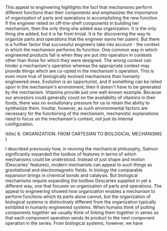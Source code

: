 This appeal to engineering highlights the fact that mechanisms perform different functions than their components and emphasizes the importance of organization of parts and operations in accomplishing the new function. If the engineer relied on off-the-shelf components in building her mechanism, then the only thing she added was organization. It is the only thing she added, but it is far from trivial. It is for discovering the way to organize parts and operations that the engineer earns her patent. But there is a further factor that successful engineers take into account - the context in which the mechanism performs its function. One common way in which engineered products fail is when they are put into operation in contexts other than those for which they were designed. The wrong context can hinder a mechanism's operation whereas the appropriate context may provide things which are co-opted in the mechanism's operation. This is even more true of biologically evolved mechanisms than humanly engineered ones. Evolution is an opportunist, and if something can be relied upon in the mechanism's environment, then it doesn't have to be generated by the mechanism. Vitamins provide just one well-known example. Because our ancestors could generally count on the availability of vitamins in their foods, there was no evolutionary pressure for us to retain the ability to synthesize them. Insofar, however, as such environmental factors are necessary for the functioning of the mechanism, mechanistic explanations need to focus on the mechanism's context, not just its internal configuration.

\title{
6. ORGANIZATION: FROM CARTESIAN TO BIOLOGICAL MECHANISMS
}

I described previously how, in reviving the mechanical philosophy, Salmon significantly expanded the toolbox of features in terms of which mechanisms could be understood. Instead of just shape and motion (Descartes' features), modern mechanists can appeal to such things as gravitational and electromagnetic fields. In biology the comparable expansion brings in chemical bonds and catalysis. But biological mechanisms require expanding the toolbox Descartes supplied in yet a different way, one that focuses on organization of parts and operations. The appeal to engineering showed how organization enables a mechanism to perform functions which its parts alone cannot, but the organization of biological systems is distinctively different from the organization typically exhibited in humanly engineered systems. When humans think of putting components together we usually think of linking them together in series so that each component operation sends its product to the next component operation in the series. From biological systems, however, we have